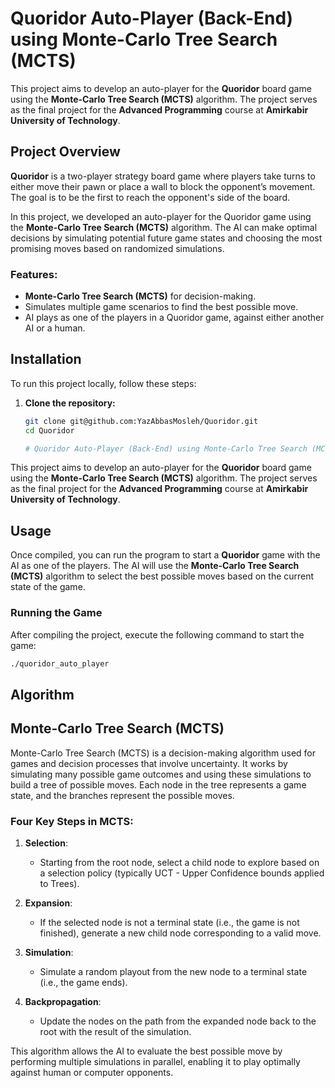 # Quoridor Auto-Player (Back-End) using Monte-Carlo Tree Search (MCTS)

This project aims to develop an auto-player for the **Quoridor** board game using the **Monte-Carlo Tree Search (MCTS)** algorithm. The project serves as the final project for the **Advanced Programming** course at **Amirkabir University of Technology**.

## Project Overview

**Quoridor** is a two-player strategy board game where players take turns to either move their pawn or place a wall to block the opponent’s movement. The goal is to be the first to reach the opponent's side of the board.

In this project, we developed an auto-player for the Quoridor game using the **Monte-Carlo Tree Search (MCTS)** algorithm. The AI can make optimal decisions by simulating potential future game states and choosing the most promising moves based on randomized simulations.

### Features:
- **Monte-Carlo Tree Search (MCTS)** for decision-making.
- Simulates multiple game scenarios to find the best possible move.
- AI plays as one of the players in a Quoridor game, against either another AI or a human.

## Installation

To run this project locally, follow these steps:

1. **Clone the repository:**
   ```bash
   git clone git@github.com:YazAbbasMosleh/Quoridor.git
   cd Quoridor

   # Quoridor Auto-Player (Back-End) using Monte-Carlo Tree Search (MCTS)

This project aims to develop an auto-player for the **Quoridor** board game using the **Monte-Carlo Tree Search (MCTS)** algorithm. The project serves as the final project for the **Advanced Programming** course at **Amirkabir University of Technology**.

## Usage

Once compiled, you can run the program to start a **Quoridor** game with the AI as one of the players. The AI will use the **Monte-Carlo Tree Search (MCTS)** algorithm to select the best possible moves based on the current state of the game.

### Running the Game

After compiling the project, execute the following command to start the game:

```bash
./quoridor_auto_player
```


## Algorithm

##  Monte-Carlo Tree Search (MCTS)

Monte-Carlo Tree Search (MCTS) is a decision-making algorithm used for games and decision processes that involve uncertainty. It works by simulating many possible game outcomes and using these simulations to build a tree of possible moves. Each node in the tree represents a game state, and the branches represent the possible moves.

### Four Key Steps in MCTS:

1. **Selection**: 
   - Starting from the root node, select a child node to explore based on a selection policy (typically UCT - Upper Confidence bounds applied to Trees).
   
2. **Expansion**: 
   - If the selected node is not a terminal state (i.e., the game is not finished), generate a new child node corresponding to a valid move.

3. **Simulation**: 
   - Simulate a random playout from the new node to a terminal state (i.e., the game ends).

4. **Backpropagation**: 
   - Update the nodes on the path from the expanded node back to the root with the result of the simulation.

This algorithm allows the AI to evaluate the best possible move by performing multiple simulations in parallel, enabling it to play optimally against human or computer opponents.


